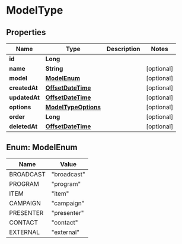 

# ModelType

## Properties

Name | Type | Description | Notes
------------ | ------------- | ------------- | -------------
**id** | **Long** |  | 
**name** | **String** |  |  [optional]
**model** | [**ModelEnum**](#ModelEnum) |  |  [optional]
**createdAt** | [**OffsetDateTime**](OffsetDateTime.md) |  |  [optional]
**updatedAt** | [**OffsetDateTime**](OffsetDateTime.md) |  |  [optional]
**options** | [**ModelTypeOptions**](ModelTypeOptions.md) |  |  [optional]
**order** | **Long** |  |  [optional]
**deletedAt** | [**OffsetDateTime**](OffsetDateTime.md) |  |  [optional]



## Enum: ModelEnum

Name | Value
---- | -----
BROADCAST | &quot;broadcast&quot;
PROGRAM | &quot;program&quot;
ITEM | &quot;item&quot;
CAMPAIGN | &quot;campaign&quot;
PRESENTER | &quot;presenter&quot;
CONTACT | &quot;contact&quot;
EXTERNAL | &quot;external&quot;



